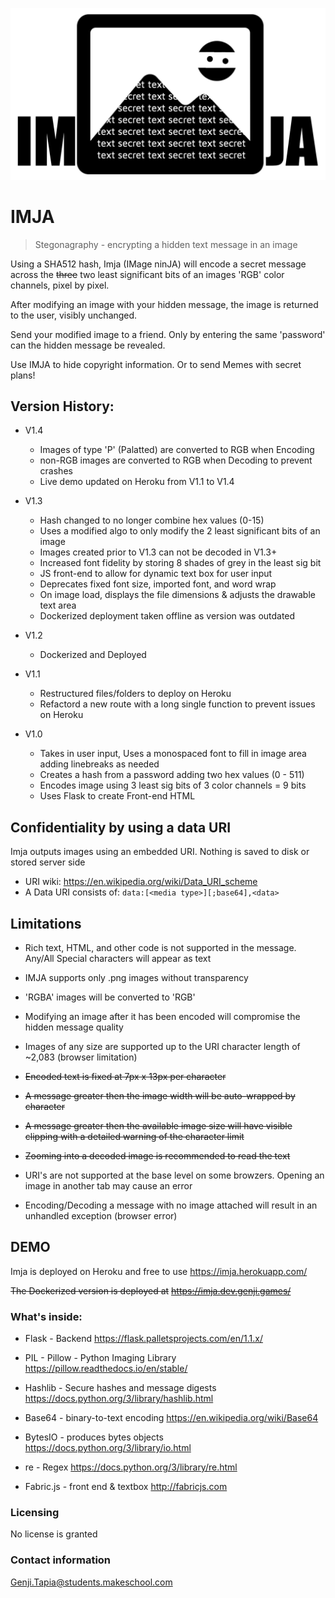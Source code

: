 ![Logo of the project](https://github.com/Genji-MS/imja/blob/main/assets/Imja.png)

# IMJA

> Stegonagraphy - encrypting a hidden text message in an image

Using a SHA512 hash, Imja (IMage ninJA) will encode a secret message across the ~~three~~ two least significant bits of an images 'RGB' color channels, pixel by pixel. 

After modifying an image with your hidden message, the image is returned to the user, visibly unchanged. 

Send your modified image to a friend. Only by entering the same 'password' can the hidden message be revealed.

Use IMJA to hide copyright information. Or to send Memes with secret plans!


## Version History:

- V1.4
    - Images of type 'P' (Palatted) are converted to RGB when Encoding
    - non-RGB images are converted to RGB when Decoding to prevent crashes
    - Live demo updated on Heroku from V1.1 to V1.4

- V1.3
    - Hash changed to no longer combine hex values (0-15)
    - Uses a modified algo to only modify the 2 least significant bits of an image
    - Images created prior to V1.3 can not be decoded in V1.3+
    - Increased font fidelity by storing 8 shades of grey in the least sig bit
    - JS front-end to allow for dynamic text box for user input
    - Deprecates fixed font size, imported font, and word wrap
    - On image load, displays the file dimensions & adjusts the drawable text area
    - Dockerized deployment taken offline as version was outdated

- V1.2
    - Dockerized and Deployed

- V1.1
    - Restructured files/folders to deploy on Heroku
    - Refactord a new route with a long single function to prevent issues on Heroku

- V1.0
    - Takes in user input, Uses a monospaced font to fill in image area adding linebreaks as needed
    - Creates a hash from a password adding two hex values (0 - 511)
    - Encodes image using 3 least sig bits of 3 color channels = 9 bits
    - Uses Flask to create Front-end HTML

## Confidentiality by using a data URI

Imja outputs images using an embedded URI. Nothing is saved to disk or stored server side

- URI wiki: https://en.wikipedia.org/wiki/Data_URI_scheme
- A Data URI consists of:
 ```data:[<media type>][;base64],<data>```

## Limitations

- Rich text, HTML, and other code is not supported in the message. Any/All Special characters will appear as text

- IMJA supports only .png images without transparency
- 'RGBA' images will be converted to 'RGB'

- Modifying an image after it has been encoded will compromise the hidden message quality

- Images of any size are supported up to the URI character length of ~2,083 (browser limitation)

- ~~Encoded text is fixed at 7px x 13px per character~~
- ~~A message greater then the image width will be auto-wrapped by character~~
- ~~A message greater then the available image size will have visible clipping with a detailed warning of the character limit~~
- ~~Zooming into a decoded image is recommended to read the text~~

- URI's are not supported at the base level on some browzers. Opening an image in another tab may cause an error

- Encoding/Decoding a message with no image attached will result in an unhandled exception (browser error)

## DEMO

Imja is deployed on Heroku and free to use
https://imja.herokuapp.com/

~~The Dockerized version is deployed at~~
~~https://imja.dev.genji.games/~~


### What's inside:

- Flask - Backend
https://flask.palletsprojects.com/en/1.1.x/

- PIL - Pillow - Python Imaging Library
https://pillow.readthedocs.io/en/stable/

- Hashlib - Secure hashes and message digests
https://docs.python.org/3/library/hashlib.html

- Base64 - binary-to-text encoding
https://en.wikipedia.org/wiki/Base64

- BytesIO - produces bytes objects
https://docs.python.org/3/library/io.html

- re - Regex
https://docs.python.org/3/library/re.html

- Fabric.js - front end & textbox
http://fabricjs.com

### Licensing

No license is granted

### Contact information

Genji.Tapia@students.makeschool.com